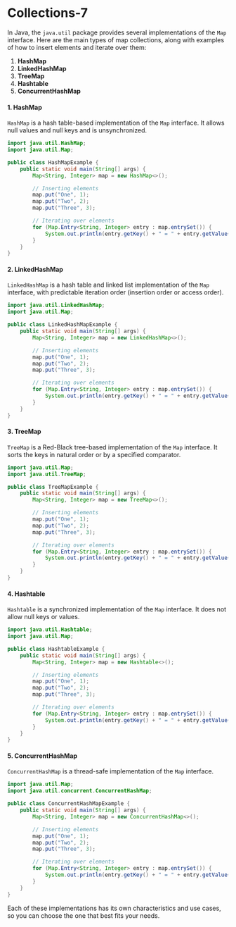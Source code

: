 # Collections-7

In Java, the `java.util` package provides several implementations of the `Map` interface. Here are the main types of map collections, along with examples of how to insert elements and iterate over them:

1. **HashMap**
2. **LinkedHashMap**
3. **TreeMap**
4. **Hashtable**
5. **ConcurrentHashMap**

#### 1. HashMap

`HashMap` is a hash table-based implementation of the `Map` interface. It allows null values and null keys and is unsynchronized.

```java
import java.util.HashMap;
import java.util.Map;

public class HashMapExample {
    public static void main(String[] args) {
        Map<String, Integer> map = new HashMap<>();

        // Inserting elements
        map.put("One", 1);
        map.put("Two", 2);
        map.put("Three", 3);

        // Iterating over elements
        for (Map.Entry<String, Integer> entry : map.entrySet()) {
            System.out.println(entry.getKey() + " = " + entry.getValue());
        }
    }
}
```

#### 2. LinkedHashMap

`LinkedHashMap` is a hash table and linked list implementation of the `Map` interface, with predictable iteration order (insertion order or access order).

```java
import java.util.LinkedHashMap;
import java.util.Map;

public class LinkedHashMapExample {
    public static void main(String[] args) {
        Map<String, Integer> map = new LinkedHashMap<>();

        // Inserting elements
        map.put("One", 1);
        map.put("Two", 2);
        map.put("Three", 3);

        // Iterating over elements
        for (Map.Entry<String, Integer> entry : map.entrySet()) {
            System.out.println(entry.getKey() + " = " + entry.getValue());
        }
    }
}
```

#### 3. TreeMap

`TreeMap` is a Red-Black tree-based implementation of the `Map` interface. It sorts the keys in natural order or by a specified comparator.

```java
import java.util.Map;
import java.util.TreeMap;

public class TreeMapExample {
    public static void main(String[] args) {
        Map<String, Integer> map = new TreeMap<>();

        // Inserting elements
        map.put("One", 1);
        map.put("Two", 2);
        map.put("Three", 3);

        // Iterating over elements
        for (Map.Entry<String, Integer> entry : map.entrySet()) {
            System.out.println(entry.getKey() + " = " + entry.getValue());
        }
    }
}
```

#### 4. Hashtable

`Hashtable` is a synchronized implementation of the `Map` interface. It does not allow null keys or values.

```java
import java.util.Hashtable;
import java.util.Map;

public class HashtableExample {
    public static void main(String[] args) {
        Map<String, Integer> map = new Hashtable<>();

        // Inserting elements
        map.put("One", 1);
        map.put("Two", 2);
        map.put("Three", 3);

        // Iterating over elements
        for (Map.Entry<String, Integer> entry : map.entrySet()) {
            System.out.println(entry.getKey() + " = " + entry.getValue());
        }
    }
}
```

#### 5. ConcurrentHashMap

`ConcurrentHashMap` is a thread-safe implementation of the `Map` interface.

```java
import java.util.Map;
import java.util.concurrent.ConcurrentHashMap;

public class ConcurrentHashMapExample {
    public static void main(String[] args) {
        Map<String, Integer> map = new ConcurrentHashMap<>();

        // Inserting elements
        map.put("One", 1);
        map.put("Two", 2);
        map.put("Three", 3);

        // Iterating over elements
        for (Map.Entry<String, Integer> entry : map.entrySet()) {
            System.out.println(entry.getKey() + " = " + entry.getValue());
        }
    }
}
```

Each of these implementations has its own characteristics and use cases, so you can choose the one that best fits your needs.
